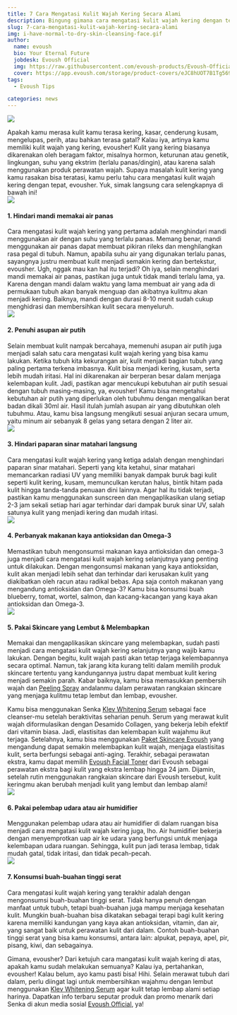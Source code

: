 ```yaml
---
title: 7 Cara Mengatasi Kulit Wajah Kering Secara Alami
description: Bingung gimana cara mengatasi kulit wajah kering dengan tepat? Gampang kok! Intip langsung cara selengkapnya di artikel ini, yuk!
slug: 7-cara-mengatasi-kulit-wajah-kering-secara-alami
img: i-have-normal-to-dry-skin-cleansing-face.gif
author:
  name: evoush
  bio: Your Eternal Future
  jobdesk: Evoush Official
  img: https://raw.githubusercontent.com/evoush-products/Evoush-Official-Website/master/static/icon_128.png
  cover: https://app.evoush.com/storage/product-covers/eJC8hUOT7B1Tg56943hWhsI9KMH8k7CdRe2OFDbo.jpg
tags:
  - Evoush Tips

categories: news
---  
```

<img src="https://d2x4g439w0njsk.cloudfront.net/article-banner-edpyensd3m5.jpg" class="img-fluid">

Apakah kamu merasa kulit kamu terasa kering, kasar, cenderung kusam, mengelupas, perih, atau bahkan terasa gatal? Kalau iya, artinya kamu memiliki kulit wajah yang kering, evousher! Kulit yang kering biasanya dikarenakan oleh beragam faktor, misalnya hormon, keturunan atau genetik, lingkungan, suhu yang ekstrim (terlalu panas/dingin), atau karena salah menggunakan produk perawatan wajah. Supaya masalah kulit kering yang kamu rasakan bisa teratasi, kamu perlu tahu cara mengatasi kulit wajah kering dengan tepat, evousher. Yuk, simak langsung cara selengkapnya di bawah ini!  
<img src="https://d2x4g439w0njsk.cloudfront.net/cke-zxny9.jpg" class="img-fluid">  
#### 1. Hindari mandi memakai air panas  
Cara mengatasi kulit wajah kering yang pertama adalah menghindari mandi menggunakan air dengan suhu yang terlalu panas. Memang benar, mandi menggunakan air panas dapat membuat pikiran rileks dan menghilangkan rasa pegal di tubuh. Namun, apabila suhu air yang digunakan terlalu panas, sayangnya justru membuat kulit menjadi semakin kering dan bertekstur, evousher. Ugh, nggak mau kan hal itu terjadi? Oh iya, selain menghindari mandi memakai air panas, pastikan juga untuk tidak mandi terlalu lama, ya. Karena dengan mandi dalam waktu yang lama membuat air yang ada di permukaan tubuh akan banyak menguap dan akibatnya kulitmu akan menjadi kering. Baiknya, mandi dengan durasi 8-10 menit sudah cukup menghidrasi dan membersihkan kulit secara menyeluruh.  
<img src="https://d2x4g439w0njsk.cloudfront.net/cke-jwt3c.jpg" class="img-fluid">  
#### 2. Penuhi asupan air putih  
Selain membuat kulit nampak bercahaya, memenuhi asupan air putih juga menjadi salah satu cara mengatasi kulit wajah kering yang bisa kamu lakukan. Ketika tubuh kita kekurangan air, kulit menjadi bagian tubuh yang paling pertama terkena imbasnya. Kulit bisa menjadi  kering, kusam, serta lebih mudah iritasi. Hal ini dikarenakan air berperan besar dalam menjaga kelembapan kulit. Jadi, pastikan agar mencukupi kebutuhan air putih sesuai dengan tubuh masing-masing, ya, evousher! Kamu bisa mengetahui kebutuhan air putih yang diperlukan oleh tubuhmu dengan mengalikan berat badan dikali 30ml air. Hasil itulah jumlah asupan air yang dibutuhkan oleh tubuhmu. Atau, kamu bisa langsung mengikuti sesuai anjuran secara umum, yaitu minum air sebanyak 8 gelas yang setara dengan 2 liter air.  
<img src="https://d2x4g439w0njsk.cloudfront.net/cke-9fnic0.jpg" class="img-fluid">  

#### 3. Hindari paparan sinar matahari langsung  
Cara mengatasi kulit wajah kering yang ketiga adalah dengan menghindari paparan sinar matahari. Seperti yang kita ketahui, sinar matahari memancarkan radiasi UV yang memiliki banyak dampak buruk bagi kulit seperti kulit kering, kusam, memunculkan kerutan halus, bintik hitam pada kulit hingga tanda-tanda penuaan dini lainnya. Agar hal itu tidak terjadi, pastikan kamu menggunakan sunscreen dan mengaplikasikan ulang setiap 2-3 jam sekali setiap hari agar terhindar dari dampak buruk sinar UV, salah satunya kulit yang menjadi kering dan mudah iritasi.  
<img src="https://d2x4g439w0njsk.cloudfront.net/cke-27acn7.jpg" class="img-fluid">  
#### 4. Perbanyak makanan kaya antioksidan dan Omega-3  
Memastikan tubuh mengonsumsi makanan kaya antioksidan dan omega-3 juga menjadi cara mengatasi kulit wajah kering selanjutnya yang penting untuk dilakukan. Dengan mengonsumsi makanan yang kaya antioksidan, kulit akan menjadi lebih sehat dan terhindar dari kerusakan kulit yang diakibatkan oleh racun atau radikal bebas. Apa saja contoh makanan yang mengandung antioksidan dan Omega-3? Kamu bisa konsumsi buah blueberry, tomat, wortel, salmon, dan kacang-kacangan yang kaya akan antioksidan dan Omega-3.  
<img src="https://d2x4g439w0njsk.cloudfront.net/cke-e2d3x0hwl.jpg" class="img-fluid">  

#### 5. Pakai Skincare yang Lembut & Melembapkan  
Memakai dan mengaplikasikan skincare yang melembapkan, sudah pasti menjadi cara mengatasi kulit wajah kering selanjutnya yang wajib kamu lakukan. Dengan begitu, kulit wajah pasti akan tetap terjaga kelembapannya secara optimal. Namun, tak jarang kita kurang teliti dalam memilih produk skincare tertentu yang kandungannya justru dapat membuat kulit kering menjadi semakin parah. Kabar baiknya, kamu bisa memasukkan pembersih wajah dan [Peeling Spray](https://evoush.com/product/evoush-peeling-spray) andalanmu dalam perawatan rangkaian skincare yang menjaga kulitmu tetap lembut dan lembap, evousher.

 

Kamu bisa menggunakan Senka [Klev Whitening Serum](https://evoush.com/product/klev-whitening-serum) sebagai face cleanser-mu setelah beraktivitas seharian penuh. Serum yang merawat kulit wajah diformulasikan dengan Desamido Collagen, yang bekerja lebih efektif dari vitamin biasa. Jadi, elastisitas dan kelembapan kulit wajahmu ikut terjaga. Setelahnya, kamu bisa menggunakan [Paket Skincare Evoush]('https://www.instagram.com/p/CN2G36FBVEx/') yang mengandung dapat semakin melembapkan kulit wajah, menjaga elastisitas kulit, serta berfungsi sebagai anti-aging. Terakhir, sebagai perawatan ekstra, kamu dapat memilih [Evoush Facial Toner](https://evoush.com/product/evoush-facial-toner) dari Evoush sebagai perawatan ekstra bagi kulit yang ekstra lembap hingga 24 jam. Dijamin, setelah rutin menggunakan rangkaian skincare dari Evoush tersebut, kulit keringmu akan berubah menjadi kulit yang lembut dan lembap alami!  
<img src="https://d2x4g439w0njsk.cloudfront.net/cke-ky17x4w1miy.jpg" class="img-fluid">  

#### 6. Pakai pelembap udara atau air humidifier  
Menggunakan pelembap udara atau air humidifier di dalam ruangan bisa menjadi cara mengatasi kulit wajah kering juga, lho. Air humidifier bekerja dengan menyemprotkan uap air ke udara yang berfungsi untuk menjaga kelembapan udara ruangan. Sehingga, kulit pun jadi terasa lembap, tidak mudah gatal, tidak iritasi, dan tidak pecah-pecah.  
<img src="https://d2x4g439w0njsk.cloudfront.net/cke-w2zl39e.jpg" class="img-fluid">  

#### 7. Konsumsi buah-buahan tinggi serat  

Cara mengatasi kulit wajah kering yang terakhir adalah dengan mengonsumsi buah-buahan tinggi serat.  Tidak hanya penuh dengan manfaat untuk tubuh, tetapi buah-buahan juga mampu menjaga kesehatan kulit. Mungkin buah-buahan bisa dikatakan sebagai terapi bagi kulit kering karena memiliki kandungan yang kaya akan antioksidan, vitamin, dan air, yang sangat baik untuk perawatan kulit dari dalam. Contoh buah-buahan tinggi serat yang bisa kamu konsumsi, antara lain: alpukat, pepaya, apel, pir, pisang, kiwi, dan sebagainya.

 

Gimana, evousher? Dari ketujuh cara mangatasi kulit wajah kering di atas, apakah kamu sudah melakukan semuanya? Kalau iya, pertahankan, evousher! Kalau belum, ayo kamu pasti bisa! Hihi. Selain merawat tubuh dari dalam, perlu diingat lagi untuk membersihkan wajahmu dengan lembut menggunakan [Klev Whitening Serum](https://evoush.com/product/klev-whitening-serum) agar kulit tetap lembap alami setiap harinya. Dapatkan info terbaru seputar produk dan promo menarik dari Senka di akun media sosial [Evoush Official](https://www.instagram.com/evoush.official/?hl=id), ya!
